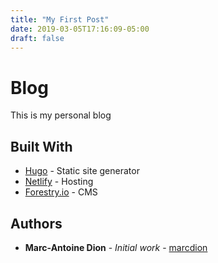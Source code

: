 ```yaml
---
title: "My First Post"
date: 2019-03-05T17:16:09-05:00
draft: false
---
```


# Blog

This is my personal blog

## Built With

* [Hugo](https://gohugo.io) - Static site generator
* [Netlify](https://www.netlify.com) - Hosting
* [Forestry.io](https://forestry.io) - CMS


## Authors

* **Marc-Antoine Dion** - *Initial work* - [marcdion](https://github.com/marcdion)
